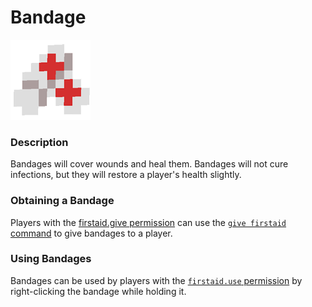 # Bandage

![Bandage Texture](../../.gitbook/assets/bandage.png)

### Description

Bandages will cover wounds and heal them. Bandages will not cure infections, but they will restore a player's health slightly.

### Obtaining a Bandage

Players with the [firstaid.give permission](../../permissions/undeadpandemic.firstaid/undeadpandemic.firstaid.give.md) can use the [`give firstaid` command](../../commands/undeadpandemic/give/firstaid.md) to give bandages to a player.

### Using Bandages

Bandages can be used by players with the [`firstaid.use` permission](../../permissions/undeadpandemic.firstaid/undeadpandemic.firstaid.use.md) by right-clicking the bandage while holding it.
